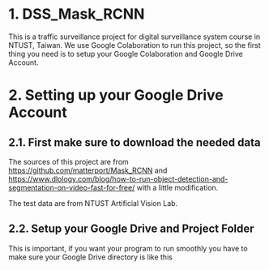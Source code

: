 # 1. DSS_Mask_RCNN
This is a traffic surveillance project for digital surveillance system course in NTUST, Taiwan. We use Google Colaboration to run this project, so the first thing you need is to setup your Google Colaboration and Google Drive Account.

# 2. Setting up your Google Drive Account
## 2.1. First make sure to download the needed data
The sources of this project are from https://github.com/matterport/Mask_RCNN and https://www.dlology.com/blog/how-to-run-object-detection-and-segmentation-on-video-fast-for-free/ with a little modification.
 
 The test data are from NTUST Artificial Vision Lab.

## 2.2. Setup your Google Drive and Project Folder
This is important, if you want your program to run smoothly you have to make sure your Google Drive directory is like this
